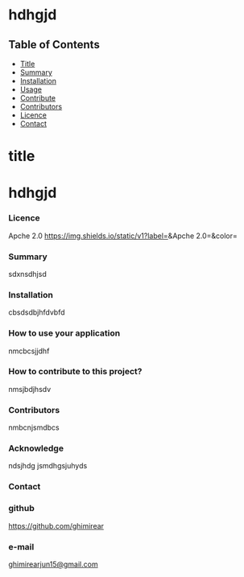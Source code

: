 # hdhgjd
## Table of Contents
- [Title](#title)
- [Summary](#summary)
- [Installation](#installation)
- [Usage](#usage)
- [Contribute](#contribute)
- [Contributors](#contributors)
- [Licence](#licence)
- [Contact](#contact)
# title
# hdhgjd
### Licence 
Apche 2.0
https://img.shields.io/static/v1?label=<LICENSE>&Apche 2.0=<MESSAGE>&color=<blue>

### Summary 
sdxnsdhjsd
### Installation 
cbsdsdbjhfdvbfd
### How to use your application 
nmcbcsjjdhf
### How to contribute to this project?
nmsjbdjhsdv
### Contributors 
nmbcnjsmdbcs

### Acknowledge 
ndsjhdg jsmdhgsjuhyds
### Contact
### github 
https://github.com/ghimirear
### e-mail
ghimirearjun15@gmail.com
